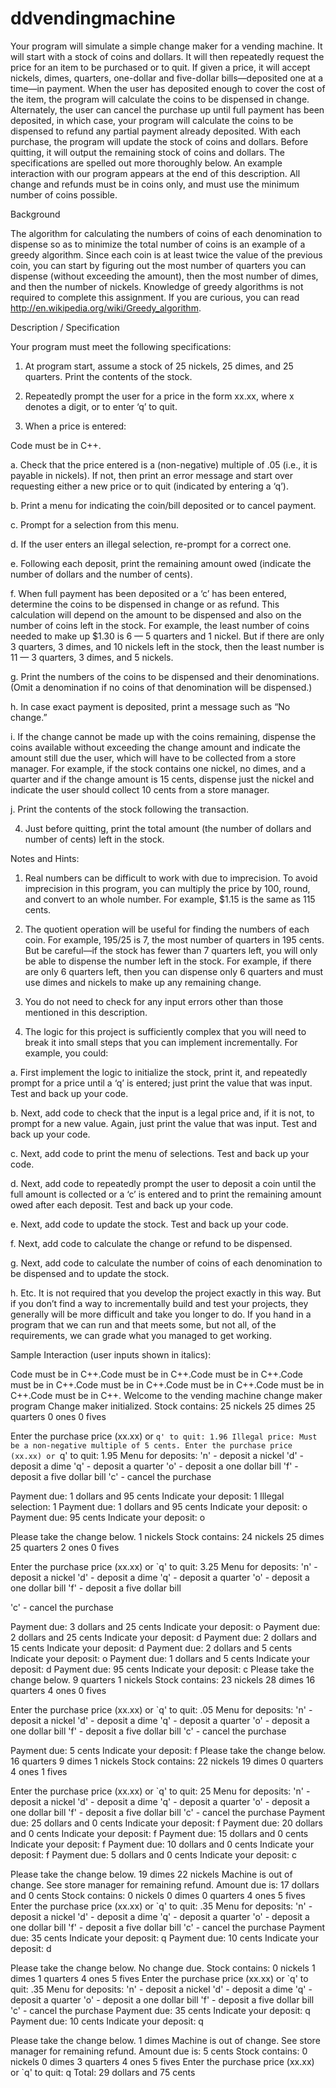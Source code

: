 # ddvendingmachine

Your program will simulate a simple change maker for a vending machine. It will start with a stock of coins and dollars. It will then repeatedly request the price for an item to be purchased or to quit. If given a price, it will accept nickels, dimes, quarters, one-dollar and five-dollar bills—deposited one at a time—in payment. When the user has deposited enough to cover the cost of the item, the program will calculate the coins to be dispensed in change. Alternately, the user can cancel the purchase up until full payment has been deposited, in which case, your program will calculate the coins to be dispensed to refund any partial payment already deposited. With each purchase, the program will update the stock of coins and dollars. Before quitting, it will output the remaining stock of coins and dollars. The specifications are spelled out more thoroughly below. An example interaction with our program appears at the end of this description. All change and refunds must be in coins only, and must use the minimum number of coins possible.

Background

The algorithm for calculating the numbers of coins of each denomination to dispense so as to minimize the total number of coins is an example of a greedy algorithm. Since each coin is at least twice the value of the previous coin, you can start by figuring out the most number of quarters you can dispense (without exceeding the amount), then the most number of dimes, and then the number of nickels. Knowledge of greedy algorithms is not required to complete this assignment. If you are curious, you can read http://en.wikipedia.org/wiki/Greedy_algorithm.

Description / Specification

Your program must meet the following specifications:

1. At program start, assume a stock of 25 nickels, 25 dimes, and 25 quarters. Print the contents of the stock.

2. Repeatedly prompt the user for a price in the form xx.xx, where x denotes a digit, or to enter ‘q’ to quit.

3. When a price is entered:

Code must be in C++.

a. Check that the price entered is a (non-negative) multiple of .05 (i.e., it is payable in nickels). If not, then print an error message and start over requesting either a new price or to quit (indicated by entering a ‘q’).

b. Print a menu for indicating the coin/bill deposited or to cancel payment.

c. Prompt for a selection from this menu.

d. If the user enters an illegal selection, re-prompt for a correct one.

e. Following each deposit, print the remaining amount owed (indicate the number of dollars and the number of cents).

f. When full payment has been deposited or a ‘c’ has been entered, determine the coins to be dispensed in change or as refund. This calculation will depend on the amount to be dispensed and also on the number of coins left in the stock. For example, the least number of coins needed to make up $1.30 is 6 — 5 quarters and 1 nickel. But if there are only 3 quarters, 3 dimes, and 10 nickels left in the stock, then the least number is 11 — 3 quarters, 3 dimes, and 5 nickels.

g. Print the numbers of the coins to be dispensed and their denominations. (Omit a denomination if no coins of that denomination will be dispensed.)

h. In case exact payment is deposited, print a message such as “No change.”

i. If the change cannot be made up with the coins remaining, dispense the coins available without exceeding the change amount and indicate the amount still due the user, which will have to be collected from a store manager. For example, if the stock contains one nickel, no dimes, and a quarter and if the change amount is 15 cents, dispense just the nickel and indicate the user should collect 10 cents from a store manager.

j. Print the contents of the stock following the transaction.

4. Just before quitting, print the total amount (the number of dollars and number of cents) left in the stock.

Notes and Hints:

1. Real numbers can be difficult to work with due to imprecision. To avoid imprecision in this program, you can multiply the price by 100, round, and convert to an whole number. For example, $1.15 is the same as 115 cents.

2. The quotient operation will be useful for finding the numbers of each coin. For example, 195/25 is 7, the most number of quarters in 195 cents. But be careful—if the stock has fewer than 7 quarters left, you will only be able to dispense the number left in the stock. For example, if there are only 6 quarters left, then you can dispense only 6 quarters and must use dimes and nickels to make up any remaining change.

3. You do not need to check for any input errors other than those mentioned in this description.

4. The logic for this project is sufficiently complex that you will need to break it into small steps that you can implement incrementally. For example, you could:

a. First implement the logic to initialize the stock, print it, and repeatedly prompt for a price until a ‘q’ is entered; just print the value that was input. Test and back up your code.

b. Next, add code to check that the input is a legal price and, if it is not, to prompt for a new value. Again, just print the value that was input. Test and back up your code.

c. Next, add code to print the menu of selections. Test and back up your code.

d. Next, add code to repeatedly prompt the user to deposit a coin until the full amount is collected or a ‘c’ is entered and to print the remaining amount owed after each deposit. Test and back up your code.

e. Next, add code to update the stock. Test and back up your code.

f. Next, add code to calculate the change or refund to be dispensed.

g. Next, add code to calculate the number of coins of each denomination to be dispensed and to update the stock.

h. Etc. It is not required that you develop the project exactly in this way. But if you don’t find a way to incrementally build and test your projects, they generally will be more difficult and take you longer to do. If you hand in a program that we can run and that meets some, but not all, of the requirements, we can grade what you managed to get working.

Sample Interaction (user inputs shown in italics):

Code must be in C++.Code must be in C++.Code must be in C++.Code must be in C++.Code must be in C++.Code must be in C++.Code must be in C++.Code must be in C++.
Welcome to the vending machine change maker program
Change maker initialized.
Stock contains:
25 nickels
25 dimes
25 quarters
0 ones
0 fives

Enter the purchase price (xx.xx) or `q' to quit: 1.96
Illegal price: Must be a non-negative multiple of 5 cents.
Enter the purchase price (xx.xx) or `q' to quit: 1.95
Menu for deposits:
'n' - deposit a nickel
'd' - deposit a dime
'q' - deposit a quarter
'o' - deposit a one dollar bill
'f' - deposit a five dollar bill
'c' - cancel the purchase

Payment due: 1 dollars and 95 cents
Indicate your deposit: 1
Illegal selection: 1
Payment due: 1 dollars and 95 cents
Indicate your deposit: o
Payment due: 95 cents
Indicate your deposit: o

Please take the change below.
1 nickels
Stock contains:
24 nickels
25 dimes
25 quarters
2 ones
0 fives

Enter the purchase price (xx.xx) or `q' to quit: 3.25
Menu for deposits:
'n' - deposit a nickel
'd' - deposit a dime
'q' - deposit a quarter
'o' - deposit a one dollar bill
'f' - deposit a five dollar bill

'c' - cancel the purchase

Payment due: 3 dollars and 25 cents
Indicate your deposit: o
Payment due: 2 dollars and 25 cents
Indicate your deposit: d
Payment due: 2 dollars and 15 cents
Indicate your deposit: d
Payment due: 2 dollars and 5 cents
Indicate your deposit: o
Payment due: 1 dollars and 5 cents
Indicate your deposit: d
Payment due: 95 cents
Indicate your deposit: c
Please take the change below.
9 quarters
1 nickels
Stock contains:
23 nickels
28 dimes
16 quarters
4 ones
0 fives

Enter the purchase price (xx.xx) or `q' to quit: .05
Menu for deposits:
'n' - deposit a nickel
'd' - deposit a dime
'q' - deposit a quarter
'o' - deposit a one dollar bill
'f' - deposit a five dollar bill
'c' - cancel the purchase

Payment due: 5 cents
Indicate your deposit: f
Please take the change below.
16 quarters
9 dimes
1 nickels
Stock contains:
22 nickels
19 dimes
0 quarters
4 ones
1 fives

Enter the purchase price (xx.xx) or `q' to quit: 25
Menu for deposits:
'n' - deposit a nickel
'd' - deposit a dime
'q' - deposit a quarter
'o' - deposit a one dollar bill
'f' - deposit a five dollar bill
'c' - cancel the purchase
Payment due: 25 dollars and 0 cents
Indicate your deposit: f
Payment due: 20 dollars and 0 cents
Indicate your deposit: f
Payment due: 15 dollars and 0 cents
Indicate your deposit: f
Payment due: 10 dollars and 0 cents
Indicate your deposit: f
Payment due: 5 dollars and 0 cents
Indicate your deposit: c

Please take the change below.
19 dimes
22 nickels
Machine is out of change.
See store manager for remaining refund.
Amount due is: 17 dollars and 0 cents
Stock contains:
0 nickels
0 dimes
0 quarters
4 ones
5 fives
Enter the purchase price (xx.xx) or `q' to quit: .35
Menu for deposits:
'n' - deposit a nickel
'd' - deposit a dime
'q' - deposit a quarter
'o' - deposit a one dollar bill
'f' - deposit a five dollar bill
'c' - cancel the purchase
Payment due: 35 cents
Indicate your deposit: q
Payment due: 10 cents
Indicate your deposit: d

Please take the change below.
No change due.
Stock contains:
0 nickels
1 dimes
1 quarters
4 ones
5 fives
Enter the purchase price (xx.xx) or `q' to quit: .35
Menu for deposits:
'n' - deposit a nickel
'd' - deposit a dime
'q' - deposit a quarter
'o' - deposit a one dollar bill
'f' - deposit a five dollar bill
'c' - cancel the purchase
Payment due: 35 cents
Indicate your deposit: q
Payment due: 10 cents
Indicate your deposit: q

Please take the change below.
1 dimes
Machine is out of change.
See store manager for remaining refund.
Amount due is: 5 cents
Stock contains:
0 nickels
0 dimes
3 quarters
4 ones
5 fives
Enter the purchase price (xx.xx) or `q' to quit: q
Total: 29 dollars and 75 cents
